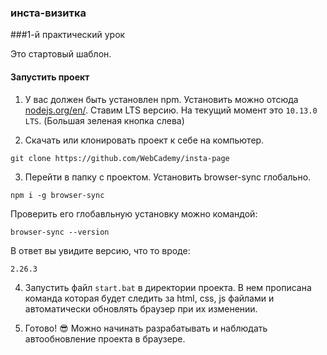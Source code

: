 ### инста-визитка



###1-й практический урок

Это стартовый шаблон.

#### Запустить проект

1. У вас должен быть установлен npm. Установить можно отсюда [nodejs.org/en/](https://nodejs.org/en/). Ставим LTS версию. На текущий момент это `10.13.0 LTS`. (Большая зеленая кнопка слева)

2. Скачать или клонировать проект к себе на компьютер. 

```
git clone https://github.com/WebCademy/insta-page
```

3. Перейти в папку с проектом. Установить browser-sync глобально.

```
npm i -g browser-sync
```

Проверить его глобавльную установку можно командой:

```
browser-sync --version
```

В ответ вы увидите версию, что то вроде: 

```
2.26.3
```

4. Запустить файл `start.bat` в директории проекта. В
нем прописана команда которая будет следить за html, css, js файлами и автоматически обновлять браузер при их изменении.

3. Готово! 😎 Можно начинать разрабатывать и наблюдать автообновление проекта в браузере.

